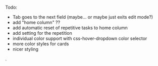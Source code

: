 Todo:

- Tab goes to the next field (maybe... or maybe just exits edit mode?)
- add "home column" ??
- add automatic reset of repetitive tasks to home column
- add setting for the repetition
- individual color support with css-hover-dropdown color selector
- more color styles for cards
- nicer styling

.